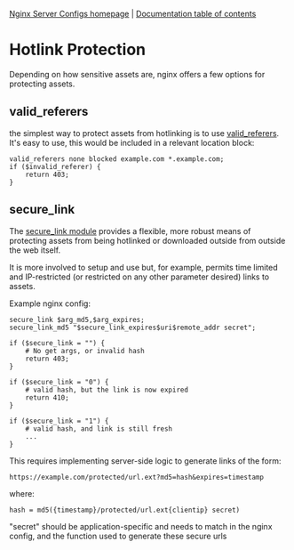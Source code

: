 [Nginx Server Configs homepage](https://github.com/h5bp/server-configs-nginx)
 | [Documentation table of contents](TOC.md)

# Hotlink Protection

Depending on how sensitive assets are, nginx offers a few options for protecting
assets.

## valid_referers

the simplest way to protect assets from hotlinking is to use
[valid_referers](https://nginx.org/en/docs/http/ngx_http_referer_module.html).
It's easy to use, this would be included in a relevant location block:

	valid_referers none blocked example.com *.example.com;
	if ($invalid_referer) {
		return 403;
	}

## secure_link

The [secure_link module](https://nginx.org/en/docs/http/ngx_http_secure_link_module.html)
provides a flexible, more robust means of protecting assets from being hotlinked or
downloaded outside from outside the web itself.

It is more involved to setup and use but, for example, permits time limited and
IP-restricted (or restricted on any other parameter desired) links to assets.

Example nginx config:

	secure_link $arg_md5,$arg_expires;
	secure_link_md5 "$secure_link_expires$uri$remote_addr secret";

	if ($secure_link = "") {
		# No get args, or invalid hash
		return 403;
	}

	if ($secure_link = "0") {
		# valid hash, but the link is now expired
		return 410;
	}

	if ($secure_link = "1") {
		# valid hash, and link is still fresh
		...
	}

This requires implementing server-side logic to generate links of the form:

    https://example.com/protected/url.ext?md5=hash&expires=timestamp

where:

	hash = md5({timestamp}/protected/url.ext{clientip} secret)

"secret" should be application-specific and needs to match in the nginx config,
and the function used to generate these secure urls

